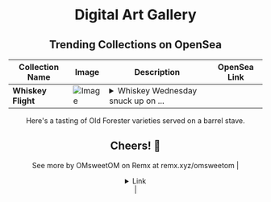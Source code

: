<div align="center">

# Digital Art Gallery

## Trending Collections on OpenSea

| Collection Name                       | Image                                                                                     | Description                       | OpenSea Link                                                                                          |
|---------------------------------------|-------------------------------------------------------------------------------------------|-----------------------------------|--------------------------------------------------------------------------------------------------------|
| **Whiskey Flight** | ![Image](https://i.seadn.io/s/raw/files/2e408c5538a24af8c666a4280b858ba6.jpg?w=500&auto=format?w=200&auto=format) | <details><summary>Whiskey Wednesday snuck up on ...</summary>Whiskey Wednesday snuck up on me!
Here's a tasting of Old Forester varieties served on a barrel stave.

Cheers! 🥃
--
See more by OMsweetOM on Remx at remx.xyz/omsweetom</details> | <details><summary>Link</summary>[Whiskey Flight](https://opensea.io/collection/whiskey-flight)</details> |

</div>